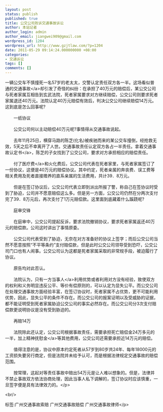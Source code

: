 ```yaml
---
layout: post
status: publish
published: true
title: 公交公司败诉交通事故诉讼
author: 本站记者
author_login: admin
author_email: jiangwei909@gmail.com
wordpress_id: 1204
wordpress_url: http://www.gzjtlaw.com/?p=1204
date: 2011-05-29 09:14:24.000000000 +08:00
categories:
- 交通诉讼
tags: []
comments: []
---
```

<p>一辆公交车不慎撞死一名57岁的老太太，交警认定责任双方各一半。这场看似普通的<a>交通事故<&#47;a>却引发了奇怪的纠纷：在承担了40万元的赔偿后，某公交公司与死者家属互相告到玄武法院，死者家属要求对方继续赔偿，公交公司则要求死者家属退还40万元。法院认定40万元赔偿有效后，判决公交公司继续赔偿14万元。这到底是怎么回事呢?<br><br>　　一纸协议<br><br>　　公交公司何以主动赔偿40万元呢?事情得从交通事故说起。<br><br>　　去年11月25日，横穿马路的陈芝(化名)被疾驰而来的某公交车撞倒，经抢救无效，5天之后不幸离开了人世。交通事故责任认定双方各占一半责任。拿着交通<a>事故认定书<&#47;a>，陈芝的子女找到了公交公司，要求对方承担相应的赔偿责任。<br><br>　　付了<a>医疗费<&#47;a>和火化费后，公交公司代表在死者家里，与死者家属签订了一份协议，这便是40万元的赔偿协议。其中约定，死者亲属的奔丧费、误工费等相关费用及死者直接赡养的直系亲属的生活费用，共计39．8万元。<br><br>　　但是在签订协议后，公交公司代表立即到派出所报了警，称自己在签协议时受到了胁迫，公司并不愿意赔偿这么多。但是另一方面，公交公司仍然在分两次支付完了39．8万元后，再次支付了1万元赔偿款。这里面到底藏着什么蹊跷呢?<br><br>　　庭审交锋<br><br>　　在庭审中，公交公司提起反诉，要求法院撤销协议，要求死者家属返还40万元的赔偿款。公司这时讲出了事情原委。<br><br>　　公交公司代表受到了胁迫，无奈在对方准备好的协议上签字；而后公交公司当然不愿意按照&ldquo;不平等条约&rdquo;支付赔偿款，但是此时公交公司领导受到恐吓，公交公司门口也有人闹事。公交公司认为这都是死者家属采取的非常规手段，被迫履行了协议。<br><br>　　原告均对此否认。<br><br>　　法院认为，只有一方<a>当事人<&#47;a>利用优势或者利用对方没有经验，致使双方的权利和义务明显违反公平、等价有偿原则的，可以认定为显失公平。而公交公司在处理交通事故方面经验丰富，在签订协议时，死者家属不占优势，更不可能利用优势，因此，显失公平的条件不存在。而公交公司的报案证明以及受威胁的证据，都不能证明受到死者家属胁迫公交公司的事实必然存在。而公交公司分3次支付赔偿款更说明协议是没有受到胁迫的。<br><br>　　再赔14万<br><br>　　法院除此还认定，公交公司根据事故责任，需要承担死亡赔偿金24万多元的一半，加上精神<a>抚慰金<&#47;a>等其他费用，公交公司还需要承担近14万元的赔偿。<br><br>　　值得注意的是，协议中原本约定死者从57岁到80岁共24年、每年18000元的工资损失要另行商定，但是法院并未给予认可，而是根据法律规定交通事故的赔偿范围。<br><br>　　按常理，这起对等责任事故中赔出54万元是让人难以想象的。但是，法律并不禁止事故双方依法协商处理，因此当事人私下调解的，签订协议时应该慎重，一旦签字便是具有法律效力的。<&#47;p><br&#47;><p>标签:广州交通事故索赔 广州交通事故赔偿 广州交通事故律师<&#47;p>
